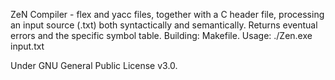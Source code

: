 ZeN Compiler - flex and yacc files, together with a C header file, processing an input source (.txt) both syntactically and semantically. Returns eventual errors and the specific symbol table. Building: Makefile. Usage: ./Zen.exe input.txt

Under GNU General Public License v3.0.
